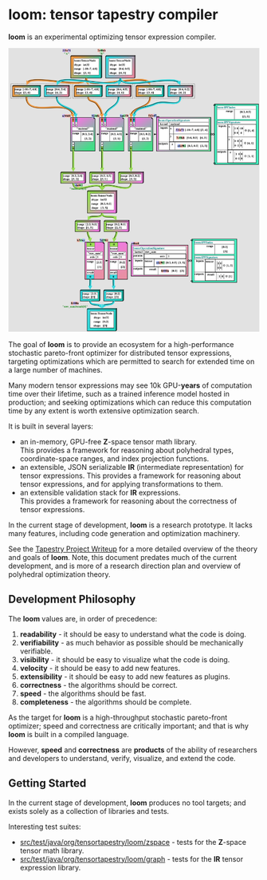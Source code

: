 # loom: tensor tapestry compiler

**loom** is an experimental optimizing tensor expression compiler.

![example](docs/media/example.svg)

The goal of **loom** is to provide an ecosystem for a high-performance stochastic pareto-front optimizer
for distributed tensor expressions, targeting optimizations which are permitted to search for extended
time on a large number of machines.

Many modern tensor expressions may see 10k GPU-**years** of computation time over their lifetime, such as
a trained inference model hosted in production; and seeking optimizations which can reduce this
computation time by any extent is worth extensive optimization search.

It is built in several layers:
 * an in-memory, GPU-free **Z**-space tensor math library.  
   This provides a framework for reasoning about polyhedral types, coordinate-space ranges,
   and index projection functions.
 * an extensible, JSON serializable **IR** (intermediate representation) for tensor expressions.
   This provides a framework for reasoning about tensor expressions, and for applying
   transformations to them.
 * an extensible validation stack for **IR** expressions.  
   This provides a framework for reasoning about the correctness of tensor expressions.

In the current stage of development, **loom** is a research prototype. It lacks many features,
including code generation and optimization machinery.

See the [Tapestry Project Writeup](https://crutcher.github.io/Tapestry/) for a more detailed
overview of the theory and goals of **loom**. Note, this document predates much of the current
development, and is more of a research direction plan and overview of polyhedral optimization
theory.

## Development Philosophy

The **loom** values are, in order of precedence:

1. **readability** - it should be easy to understand what the code is doing.
2. **verifiability** - as much behavior as possible should be mechanically verifiable.
3. **visibility** - it should be easy to visualize what the code is doing.
4. **velocity** - it should be easy to add new features.
5. **extensibility** - it should be easy to add new features as plugins.
6. **correctness** - the algorithms should be correct.
7. **speed** - the algorithms should be fast.
8. **completeness** - the algorithms should be complete.

As the target for **loom** is a high-throughput stochastic pareto-front optimizer; speed and
correctness are critically important; and that is why **loom** is built in a compiled language.

However, **speed** and **correctness** are **products** of the ability of researchers and developers
to understand, verify, visualize, and extend the code.

## Getting Started

In the current stage of development, **loom** produces no tool targets; and exists solely as a
collection of libraries and tests.

Interesting test suites:

* [src/test/java/org/tensortapestry/loom/zspace](src/test/java/org/tensortapestry/loom/zspace) - tests for the **Z**-space tensor math library.
* [src/test/java/org/tensortapestry/loom/graph](src/test/java/org/tensortapestry/loom/graph) - tests for the **IR** tensor expression library.